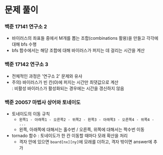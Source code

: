 # 문제 풀이

### 백준 17141 연구소 2

- 바이러스의 좌표들 중에서 M개를 뽑는 조합(combinations 활용)을 만들고 각각에 대해 bfs 수행
- bfs 함수에서는 해당 조합에 대해 바이러스가 퍼지는 데 걸리는 시간을 계산

### 백준 17142 연구소 3

- 전체적인 과정은 '연구소 2' 문제와 유사
- 주의) 바이러스가 빈 칸(0)에 퍼지는 시간만 최댓값으로 계산 <br>
  : 비활성 바이러스가 활성화되는 경우에는 시간을 갱신하지 않음

### 백준 20057 마법사 상어와 토네이도

- 토네이도의 이동 규칙
  -  `왼쪽1 - 아래쪽1 - 오른쪽2 - 위쪽2 - 왼쪽3 - 아래쪽3 - 오른쪽4 - 위쪽4 - ...` <br>
  - 왼쪽, 아래쪽에 대해서는 홀수번 / 오른쪽, 위쪽에 대해서는 짝수번 이동
- tornado 함수 : 토네이도가 한 칸 이동할 때마다 모래 확산을 처리
  - 격자 안에 있으면 `board[nx][ny]`에 모래를 더하고, 격자 밖이면 answer에 추가
